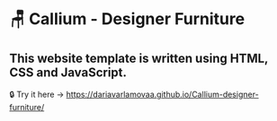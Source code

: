 # 🪑 Callium - Designer Furniture

## This website template is written using HTML, CSS and JavaScript.

🔒 Try it here -> https://dariavarlamovaa.github.io/Callium-designer-furniture/
